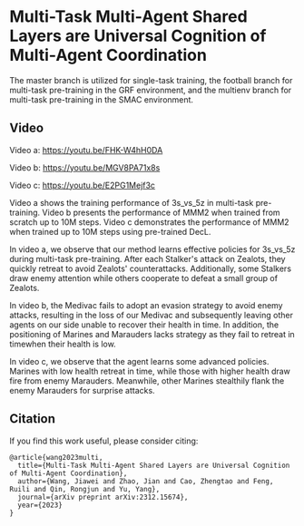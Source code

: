# Multi-Task Multi-Agent Shared Layers are Universal Cognition of Multi-Agent Coordination
The master branch is utilized for single-task training, the football branch for multi-task pre-training in the GRF environment, and the multienv branch for multi-task pre-training in the SMAC environment.

## Video
Video a: https://youtu.be/FHK-W4hH0DA

Video b: https://youtu.be/MGV8PA71x8s 

Video c: https://youtu.be/E2PG1Mejf3c

Video a shows the training performance of 3s_vs_5z in multi-task pre-training. Video b presents the performance of MMM2 when trained from scratch up to 10M steps. Video c demonstrates the performance of MMM2 when trained up to 10M steps using pre-trained DecL.

In video a, we observe that our method learns effective policies for 3s_vs_5z during multi-task pre-training. After each Stalker's attack on Zealots, they quickly retreat to avoid Zealots' counterattacks. Additionally, some Stalkers draw enemy attention while others cooperate to defeat a small group of Zealots.

In video b, the Medivac fails to adopt an evasion strategy to avoid enemy attacks, resulting in the loss of our Medivac and subsequently leaving other agents on our side unable to recover their health in time. In addition, the positioning of Marines and Marauders lacks strategy as they fail to retreat in timewhen their health is low.

In video c, we observe that the agent learns some advanced policies. Marines with low health retreat in time, while those with higher health draw fire from enemy Marauders. Meanwhile, other Marines stealthily flank the enemy Marauders for surprise attacks.

## Citation
If you find this work useful, please consider citing:
```
@article{wang2023multi,
  title={Multi-Task Multi-Agent Shared Layers are Universal Cognition of Multi-Agent Coordination},
  author={Wang, Jiawei and Zhao, Jian and Cao, Zhengtao and Feng, Ruili and Qin, Rongjun and Yu, Yang},
  journal={arXiv preprint arXiv:2312.15674},
  year={2023}
}
```
